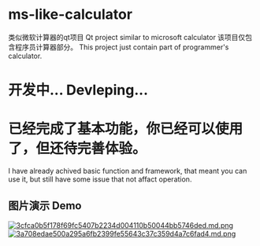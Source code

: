 # ms-like-calculator
类似微软计算器的qt项目    Qt project similar to microsoft calculator
该项目仅包含程序员计算器部分。    This project just contain part of programmer's calculator.
# 开发中...    Devleping...

# 已经完成了基本功能，你已经可以使用了，但还待完善体验。        
I have already achived basic function and framework, that meant you can use it, but still have some issue that not affact operation.

## 图片演示   Demo
[![3cfca0b5f178f69fc5407b2234d004110b50044bb5746ded.md.png](https://www.imageoss.com/images/2023/05/06/3cfca0b5f178f69fc5407b2234d004110b50044bb5746ded.md.png)](https://www.imageoss.com/image/lPngXz)
[![3a708edae500a295a6fb2399fe55643c37c359d4a7c6fad4.md.png](https://www.imageoss.com/images/2023/05/06/3a708edae500a295a6fb2399fe55643c37c359d4a7c6fad4.md.png)](https://www.imageoss.com/image/lPnePh)

